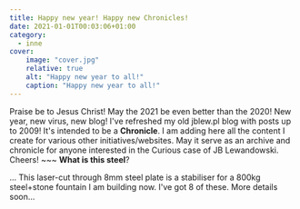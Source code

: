 ```yaml
---
title: Happy new year! Happy new Chronicles!
date: 2021-01-01T00:03:06+01:00
category:
  - inne
cover:
    image: "cover.jpg"
    relative: true
    alt: "Happy new year to all!"
    caption: "Happy new year to all!"
---
```

Praise be to Jesus Christ! May the 2021 be even better than the 2020! New year, new virus, new blog! I've refreshed my old jblew.pl blog with posts up to 2009! It's intended to be a **Chronicle**. I am adding here all the content I create for various other initiatives/websites. May it serve as an archive and chronicle for anyone interested in the Curious case of JB Lewandowski. Cheers! ~~~ **What is this steel**?<!--more-->

... This laser-cut through 8mm steel plate is a stabiliser for a 800kg steel+stone fountain I am building now. I've got 8 of these. More details soon...
